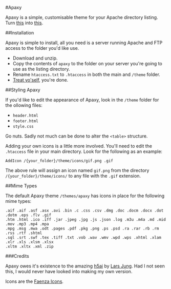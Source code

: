 #Apaxy

Apaxy is a simple, customisable theme for your Apache directory listing. Turn [this](http://bukk.it) into [this]().

##Installation

Apaxy is simple to install, all you need is a server running Apache and FTP access to the folder you'd like use.

* Download and unzip.
* Copy the contents of `apaxy` to the folder on your server you're going to use as the listing directory.
* Rename `htaccess.txt` to `.htaccess` in both the main and `/theme` folder.
* [Treat yo'self](http://25.media.tumblr.com/tumblr_lw7q28y0Mz1qanm80o1_500.gif), you're done.

##Styling Apaxy

If you'd like to edit the appearance of Apaxy, look in the `/theme` folder for the ollowing files:

* `header.html`
* `footer.html`
* `style.css`

Go nuts. Sadly not much can be done to alter the `<table>` structure.

Adding your own icons is a little more involved. You'll need to edit the `.htaccess` file in your main directory. Look for the following as an example:

    AddIcon /{your_folder}/theme/icons/gif.png .gif

The above rule will assign an icon named `gif.png` from the directory `/{your_folder}/theme/icons/` to any file with the `.gif` extension.

##Mime Types

The default Apaxy theme `/themes/apaxy` has icons in place for the following mime types:

    .aif .aif .asf .asx .avi .bin .c .css .csv .dmg .doc .docm .docx .dot .dotm .eps .flv .gif 
    .htm .html .ico .iff .jar .jpeg .jpg .js .json .log .m3u .m4a .md .mid .mov .mp3 .mp4 .mpa 
    .mpg .msg .mwa .odt .pages .pdf .pkg .png .ps .psd .ra .rar .rb .rm .rss .rtf .shtml 
    .sql .srt .swf .tex .tiff .txt .vob .wav .wmv .wpd .wps .xhtml .xlam .xlr .xls .xlsm .xlsx 
    .xltm .xltx .xml .zip


###Credits

Apaxy owes it's existence to the amazing [h5ai](http://larsjung.de/h5ai/) by [Lars Jung](https://twitter.com/lrsjng). Had I not seen this, I would never have looked into making my own version.

Icons are the [Faenza Icons](http://tiheum.deviantart.com/art/Faenza-Icons-173323228).
